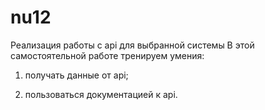# nu12
Реализация работы с api для выбранной системы В этой самостоятельной работе тренируем умения:

1. получать данные от api;

2. пользоваться документацией к api.
